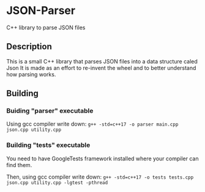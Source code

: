 # JSON-Parser
C++ library to parse JSON files

## Description
This is a small C++ library that parses JSON files into a data structure caled Json
It is made as an effort to re-invent the wheel and to better understand how parsing
works.

## Building
### Buiding "parser" executable
Using gcc compiler write down:
`g++ -std=c++17 -o parser main.cpp json.cpp utility.cpp`
### Building "tests" executable
You need to have GoogleTests framework installed where your compiler can
find them.

Then, using gcc compiler write down:
`g++ -std=c++17 -o tests tests.cpp json.cpp utility.cpp -lgtest -pthread`
